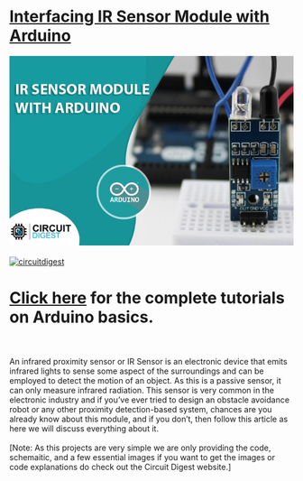 # [Interfacing IR Sensor Module with Arduino](https://circuitdigest.com/microcontroller-projects/interfacing-ir-sensor-module-with-arduino)

<img src="https://github.com/Circuit-Digest/Basic-Arduino-Tutorials-for-Beginners-/blob/main/Interfacing%20IR%20Sensor%20Module%20with%20Arduino/images/IR-Sensor-Cover.jpg" width="" alt="alt_text" title="image_tooltip">
<br>

<br>
<a href="https://circuitdigest.com/tags/arduino"><img src="https://img.shields.io/static/v1?label=&labelColor=505050&message=Arduino Basic Tutorials Circuit Digest&color=%230076D6&style=social&logo=google-chrome&logoColor=%230076D6" alt="circuitdigest"/></a>
<br>

[<h1>Click here](https://circuitdigest.com/tags/arduino) for the complete tutorials on Arduino basics.</h1>


<br>
<br>
An infrared proximity sensor or IR Sensor is an electronic device that emits infrared lights to sense some aspect of the surroundings and can be employed to detect the motion of an object. As this is a passive sensor, it can only measure infrared radiation. This sensor is very common in the electronic industry and if you’ve ever tried to design an obstacle avoidance robot or any other proximity detection-based system, chances are you already know about this module, and if you don’t, then follow this article as here we will discuss everything about it.
<br>
<br>
[Note: As this projects are very simple we are only providing the code, schemaitic, and a few essential images if you want to get the images or code explanations do check out the Circuit Digest website.]
<br>
<br>

